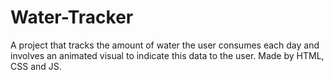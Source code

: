 # Water-Tracker
A project that tracks the amount of water the user consumes each day and involves an animated visual to indicate this data to the user. Made by HTML, CSS and JS.
